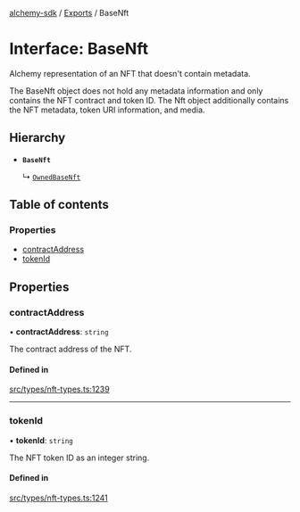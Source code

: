 [alchemy-sdk](../README.md) / [Exports](../modules.md) / BaseNft

# Interface: BaseNft

Alchemy representation of an NFT that doesn't contain metadata.

The BaseNft object does not hold any metadata information and only contains
the NFT contract and token ID. The Nft object additionally contains the NFT
metadata, token URI information, and media.

## Hierarchy

- **`BaseNft`**

  ↳ [`OwnedBaseNft`](OwnedBaseNft.md)

## Table of contents

### Properties

- [contractAddress](BaseNft.md#contractaddress)
- [tokenId](BaseNft.md#tokenid)

## Properties

### contractAddress

• **contractAddress**: `string`

The contract address of the NFT.

#### Defined in

[src/types/nft-types.ts:1239](https://github.com/alchemyplatform/alchemy-sdk-js/blob/873c9882/src/types/nft-types.ts#L1239)

___

### tokenId

• **tokenId**: `string`

The NFT token ID as an integer string.

#### Defined in

[src/types/nft-types.ts:1241](https://github.com/alchemyplatform/alchemy-sdk-js/blob/873c9882/src/types/nft-types.ts#L1241)
